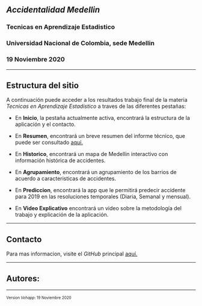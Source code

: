 ## ***Accidentalidad Medellin***
### Tecnicas en Aprendizaje Estadistico
### Universidad Nacional de Colombia, sede Medellin
### 19 Noviembre 2020
---

## **Estructura del sitio**

A continuación puede acceder a los resultados trabajo final de la materia *Tecnicas en Aprendizaje Estadistico* a traves de las diferentes pestañas:

* En <i class = "fa fa-home"></i> **Inicio**, la pestaña actualmente activa, encontrará la estructura de la aplicación y el contacto.

* En <i class = "fa fa-book-open"></i> **Resumen**, encontrará un breve resumen del informe técnico, que puede ser consultado [aquí.]()

* En <i class = "fa fa-car-crash"></i> **Historico**, encontrará un mapa de Medellin interactivo con información histórica de accidentes. 

* En <i class = "fa fa-sitemap"></i> **Agrupamiento**, encontrará un agrupamiento de los barrios de acuerdo a caracteristicas de accidentes.

* En <i class = "fa fa-line-chart"></i> **Prediccion**, encontrará la app que le permitirá predecir accidente para 2019 en las resoluciones temporales (Diaria, Semanal y mensual).

* En <i class = "fa fa-video"></i> **Video Explicativo** encontrará un video sobre la metodología del trabajo y explicación de la aplicación.

---

## **Contacto**

Para mas informacion, visite el *GitHub* principal [aquí.](https://juapatral.github.io/analitica-predictiva-accidentalidad-2019/)

---
## **Autores:** 

---
<font size = "1">

Version *Vehapp*: 19 Noviembre 2020

</font>
